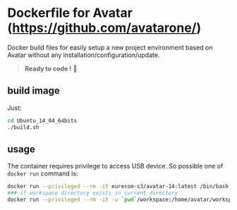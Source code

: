 Dockerfile for Avatar (https://github.com/avatarone/)
====

Docker build files for easily setup a new project environment based on Avatar without any installation/configuration/update.

> **Ready to code !** :tada:

build image
----
Just: 

```bash
cd Ubuntu_14_04_64bits
./build.sh
```

usage
----
The container requires privilege to access USB device. So possible one of `docker run` command is:

```bash
docker run --privileged --rm -it eurecom-s3/avatar-14:latest /bin/bash
### if workspace directory exists in current directory
docker run --privileged --rm -it -v `pwd`/workspace:/home/avatar/workspace eurecom-s3/avatar-14:latest /bin/bash
```
